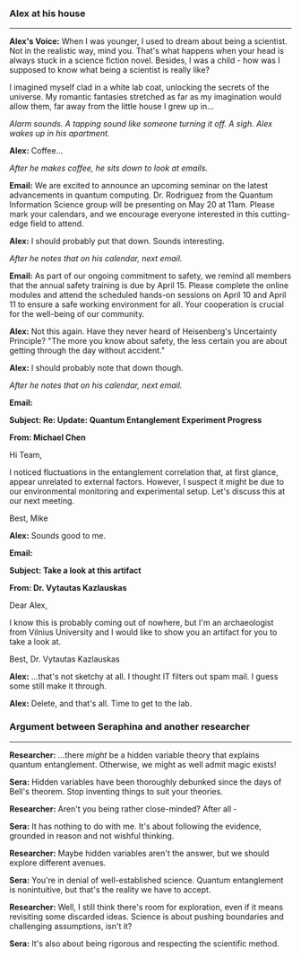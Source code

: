### Alex at his house
---
**Alex's Voice:** When I was younger, I used to dream about being a scientist. Not in the realistic way, mind you. That's what happens when your head is always stuck in a science fiction novel. Besides, I was a child - how was I supposed to know what being a scientist is really like?

I imagined myself clad in a white lab coat, unlocking the secrets of the universe. My romantic fantasies stretched as far as my imagination would allow them, far away from the little house I grew up in...

*Alarm sounds. A tapping sound like someone turning it off. A sigh. Alex wakes up in his apartment.*

**Alex:** Coffee...

*After he makes coffee, he sits down to look at emails.*

**Email:** We are excited to announce an upcoming seminar on the latest advancements in quantum computing. Dr. Rodriguez from the Quantum Information Science group will be presenting on May 20 at 11am. Please mark your calendars, and we encourage everyone interested in this cutting-edge field to attend.

**Alex:** I should probably put that down. Sounds interesting.

*After he notes that on his calendar, next email.*

**Email:** As part of our ongoing commitment to safety, we remind all members that the annual safety training is due by April 15. Please complete the online modules and attend the scheduled hands-on sessions on April 10 and April 11 to ensure a safe working environment for all. Your cooperation is crucial for the well-being of our community.

**Alex:** Not this again. Have they never heard of Heisenberg's Uncertainty Principle? "The more you know about safety, the less certain you are about getting through the day without accident."

**Alex:** I should probably note that down though.

*After he notes that on his calendar, next email.*

**Email:** 

**Subject: Re: Update: Quantum Entanglement Experiment Progress**

**From: Michael Chen**

Hi Team,

I noticed fluctuations in the entanglement correlation that, at first glance, appear unrelated to external factors. However, I suspect it might be due to our environmental monitoring and experimental setup. Let's discuss this at our next meeting.

Best,
Mike

**Alex:** Sounds good to me.

**Email:** 

**Subject: Take a look at this artifact**

**From: Dr. Vytautas Kazlauskas**

Dear Alex,

I know this is probably coming out of nowhere, but I'm an archaeologist from Vilnius University and I would like to show you an artifact for you to take a look at.

Best,
Dr. Vytautas Kazlauskas

**Alex:** ...that's not sketchy at all. I thought IT filters out spam mail. I guess some still make it through.

**Alex:** Delete, and that's all. Time to get to the lab.

### Argument between Seraphina and another researcher
---
**Researcher:** ...there *might* be a hidden variable theory that explains quantum entanglement. Otherwise, we might as well admit magic exists!

**Sera:** Hidden variables have been thoroughly debunked since the days of Bell's theorem. Stop inventing things to suit your theories.

**Researcher:** Aren't you being rather close-minded? After all -

**Sera:** It has nothing to do with me. It's about following the evidence, grounded in reason and not wishful thinking.

**Researcher:** Maybe hidden variables aren't the answer, but we should explore different avenues.

**Sera:** You're in denial of well-established science. Quantum entanglement is nonintuitive, but that's the reality we have to accept.

**Researcher:** Well, I still think there's room for exploration, even if it means revisiting some discarded ideas. Science is about pushing boundaries and challenging assumptions, isn't it?

**Sera:** It's also about being rigorous and respecting the scientific method.
